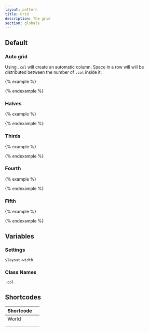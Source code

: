 ```yaml
---
layout: pattern
title: Grid
description: The grid
section: globals
---
```

## Default
### Auto grid
<p class="sg">Using <code>.col</code> will create an automatic column. Space in a row will will be distributed between the number of <code>.col</code> inside it.</p>
<div class="show-grid">
  {% example %}
  <div class="wrapper">
    <div class="row">
      <div class="col"><p></p></div>
    </div>
    <div class="row">
      <div class="col"><p></p></div>
      <div class="col"><p></p></div>
    </div>
  </div>
  {% endexample %}
</div>

### Halves
<div class="show-grid">
  {% example %}
  <div class="wrapper">
    <div class="row">
      <div class="col-1of2"><p></p></div>
      <div class="col-1of2"><p></p></div>
    </div>
  </div>
  {% endexample %}
</div>

### Thirds
<div class="show-grid">
  {% example %}
  <div class="wrapper">
    <div class="row">
      <div class="col-1of3"><p></p></div>
      <div class="col-1of3"><p></p></div>
      <div class="col-1of3"><p></p></div>
    </div>
    <div class="row">
      <div class="col-1of3"><p></p></div>
      <div class="col-2of3"><p></p></div>
    </div>
  </div>
  {% endexample %}
</div>

### Fourth
<div class="show-grid">
  {% example %}
  <div class="wrapper">
    <div class="row">
      <div class="col-1of4"><p></p></div>
      <div class="col-1of4"><p></p></div>
      <div class="col-1of4"><p></p></div>
      <div class="col-1of4"><p></p></div>
    </div>
    <div class="row">
      <div class="col-1of4"><p></p></div>
      <div class="col-3of4"><p></p></div>
    </div>
    <div class="row">
      <div class="col-2of4"><p></p></div>
      <div class="col-1of4"><p></p></div>
      <div class="col-1of4"><p></p></div>
    </div>
  </div>
  {% endexample %}
</div>

### Fifth
<div class="show-grid">
  {% example %}
  <div class="wrapper">
    <div class="row">
      <div class="col-1of5"><p></p></div>
      <div class="col-1of5"><p></p></div>
      <div class="col-1of5"><p></p></div>
      <div class="col-1of5"><p></p></div>
      <div class="col-1of5"><p></p></div>
    </div>
    <div class="row">
      <div class="col-1of5"><p></p></div>
      <div class="col-3of5"><p></p></div>
      <div class="col-1of5"><p></p></div>
    </div>
    <div class="row">
      <div class="col-2of5"><p></p></div>
      <div class="col-3of5"><p></p></div>
    </div>
    <div class="row">
      <div class="col-2of5"><p></p></div>
      <div class="col-1of5"><p></p></div>
      <div class="col-2of5"><p></p></div>
    </div>
  </div>
  {% endexample %}
</div>

## Variables
### Settings
<code>$layout-width</code>
### Class Names
<code>.col</code>
## Shortcodes
| Shortcode |   |
|-----------|---|
| World     |   |
|           |   |
|           |   |
